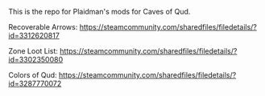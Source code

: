 This is the repo for Plaidman's mods for Caves of Qud.

Recoverable Arrows: https://steamcommunity.com/sharedfiles/filedetails/?id=3312620817

Zone Loot List: https://steamcommunity.com/sharedfiles/filedetails/?id=3302350080

Colors of Qud: https://steamcommunity.com/sharedfiles/filedetails/?id=3287770072